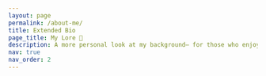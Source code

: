 ```yaml
---
layout: page
permalink: /about-me/
title: Extended Bio
page_title: My Lore 📜
description: A more personal look at my background— for those who enjoy an origin story
nav: true
nav_order: 2
---
```


  

 
